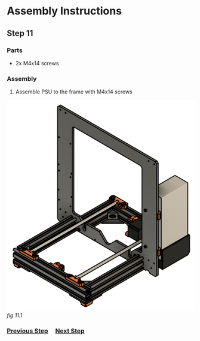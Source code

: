 # Assembly Instructions

## Step 11

### Parts

* 2x M4x14 screws

### Assembly

1. Assemble PSU to the frame with M4x14 screws


![](img/fig11.1.png)\
*fig 11.1*


### [Previous Step](step10.md) &nbsp;&nbsp;&nbsp; [Next Step](step12.md)